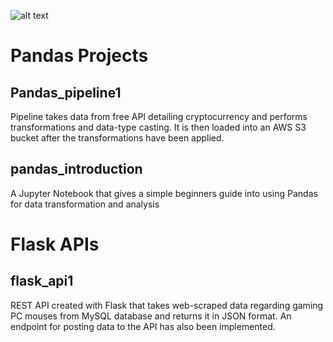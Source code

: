 ![alt text](https://tdwi.org/articles/2020/03/23/-/media/TDWI/TDWI/BITW/AI17.jpg)
<h1>Pandas Projects</h1>
<h2>Pandas_pipeline1</h2>
Pipeline takes data from free API detailing cryptocurrency
and performs transformations and data-type casting. It is then
loaded into an AWS S3 bucket after the transformations have been applied.
<h2>pandas_introduction</h2>
A Jupyter Notebook that gives a simple beginners guide into using Pandas for data
transformation and analysis

<h1>Flask APIs</h1>
<h2>flask_api1</h2>
REST API created with Flask that takes web-scraped data regarding gaming PC mouses 
from MySQL database and returns it in JSON format. An endpoint for posting data 
to the API has also been implemented.
